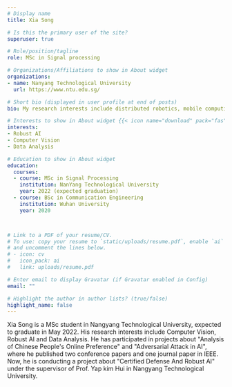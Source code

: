 ```yaml
---
# Display name
title: Xia Song

# Is this the primary user of the site?
superuser: true

# Role/position/tagline
role: MSc in Signal processing

# Organizations/Affiliations to show in About widget
organizations:
- name: Nanyang Technological University
  url: https://www.ntu.edu.sg/

# Short bio (displayed in user profile at end of posts)
bio: My research interests include distributed robotics, mobile computing and programmable matter.

# Interests to show in About widget {{< icon name="download" pack="fas" >}} Download my {{< staticref "uploads/demo_resume.pdf" "newtab" >}}resumé{{< /staticref >}}
interests:
- Robust AI
- Computer Vision
- Data Analysis

# Education to show in About widget
education:
  courses:
  - course: MSc in Signal Processing
    institution: NanYang Technological University
    year: 2022 (expected graduation)
  - course: BSc in Communication Engineering
    institution: Wuhan University
    year: 2020



# Link to a PDF of your resume/CV.
# To use: copy your resume to `static/uploads/resume.pdf`, enable `ai` icons in `params.toml`, 
# and uncomment the lines below.
# - icon: cv
#   icon_pack: ai
#   link: uploads/resume.pdf

# Enter email to display Gravatar (if Gravatar enabled in Config)
email: ""

# Highlight the author in author lists? (true/false)
highlight_name: false 
---
```


Xia Song is a MSc student in Nangyang Technological University, expected to graduate in May 2022. His research interests include Computer Vision, Robust AI and Data Analysis. He has participated in projects about "Analysis of Chinese People's Online Preference" and "Adversarial Attack in AI", where he published two conference papers and one journal paper in IEEE. Now, he is conducting a project about "Certified Defense And Robust AI" under the supervisor of Prof. Yap kim Hui in Nangyang Technological University. 

